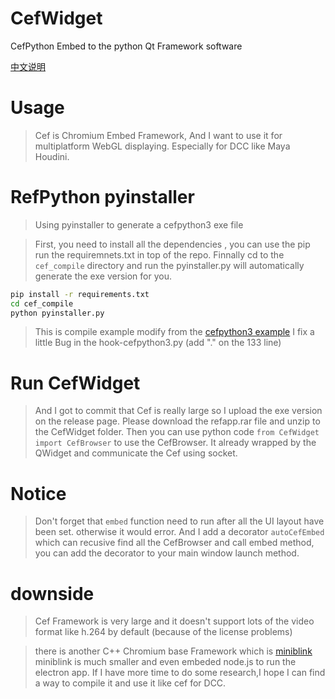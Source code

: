 # CefWidget
CefPython Embed to the python Qt Framework software

[中文说明](https://blog.l0v0.com/posts/d2b44b01.html)

# Usage

> Cef is Chromium Embed Framework, And I want to use it for multiplatform WebGL displaying.
> Especially for DCC like Maya Houdini. 

# RefPython pyinstaller

> Using pyinstaller to generate a cefpython3 exe file

> First, you need to install all the dependencies , you can use the pip run the requiremnets.txt in top of the repo.
> Finnally cd to the `cef_compile` directory and run the pyinstaller.py will automatically generate the exe version for you.

```bash
pip install -r requirements.txt
cd cef_compile
python pyinstaller.py
```

> This is compile example modify from the [cefpython3 example](https://github.com/cztomczak/cefpython/blob/master/examples/pyinstaller/README-pyinstaller.md)
> I fix a little Bug in the hook-cefpython3.py (add "." on the 133 line)

# Run CefWidget

> And I got to commit that Cef is really large so I upload the exe version on the release page.
> Please download the refapp.rar file and unzip to the CefWidget folder.
> Then you can use python code `from CefWidget import CefBrowser` to use the CefBrowser.
> It already wrapped by the QWidget and communicate the Cef using socket. 

# Notice

> Don't forget that `embed` function need to run after all the UI layout have been set. otherwise it would error.
> And I add a decorator `autoCefEmbed` which can recusive find all the CefBrowser and call embed method, you can add the decorator to your main window launch method. 

# downside

> Cef Framework is very large and it doesn't support lots of the video format like h.264 by default (because of the license problems)

> there is another C++ Chromium base Framework which is [miniblink](https://github.com/weolar/miniblink49)
> miniblink is much smaller and even embeded node.js to run the electron app.
> If I have more time to do some research,I hope I can find a way to compile it and use it like cef for DCC. 